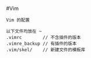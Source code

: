 #Vim

    Vim 的配置

    以下文件均放在 ~
    .vimrc        // 不含插件的版本
    .vimre_backup // 有插件的版本
	.vim/skel/    // 新建文件的模板库